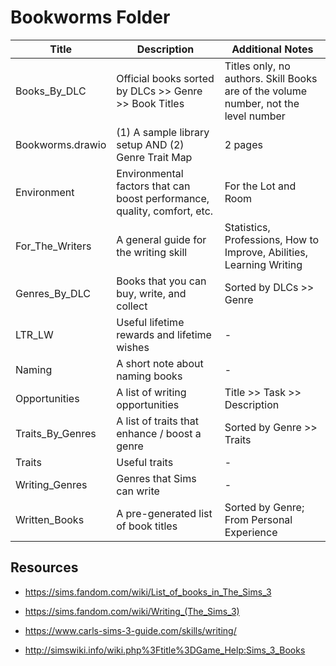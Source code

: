 # Bookworms Folder

|Title|Description|Additional Notes|
|---|---|---|
|Books_By_DLC|Official books sorted by DLCs >> Genre >> Book Titles|Titles only, no authors. Skill Books are of the volume number, not the level number|
|Bookworms.drawio|(1) A sample library setup AND (2) Genre Trait Map|2 pages|
|Environment|Environmental factors that can boost performance, quality, comfort, etc.|For the Lot and Room|
|For_The_Writers|A general guide for the writing skill|Statistics, Professions, How to Improve, Abilities, Learning Writing|
|Genres_By_DLC|Books that you can buy, write, and collect| Sorted by DLCs >> Genre|
|LTR_LW|Useful lifetime rewards and lifetime wishes|-|
|Naming|A short note about naming books|-|
|Opportunities|A list of writing opportunities|Title >> Task >> Description|
|Traits_By_Genres|A list of traits that enhance / boost a genre|Sorted by Genre >> Traits||
|Traits|Useful traits|-|
|Writing_Genres|Genres that Sims can write|-|
|Written_Books|A pre-generated list of book titles|Sorted by Genre; From Personal Experience|

## Resources

+ <https://sims.fandom.com/wiki/List_of_books_in_The_Sims_3>

+ <https://sims.fandom.com/wiki/Writing_(The_Sims_3)>

+ <https://www.carls-sims-3-guide.com/skills/writing/>

+ <http://simswiki.info/wiki.php%3Ftitle%3DGame_Help:Sims_3_Books>
